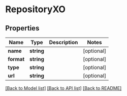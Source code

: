 # RepositoryXO

## Properties
Name | Type | Description | Notes
------------ | ------------- | ------------- | -------------
**name** | **string** |  | [optional] 
**format** | **string** |  | [optional] 
**type** | **string** |  | [optional] 
**url** | **string** |  | [optional] 

[[Back to Model list]](../README.md#documentation-for-models) [[Back to API list]](../README.md#documentation-for-api-endpoints) [[Back to README]](../README.md)


